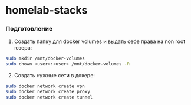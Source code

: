 # homelab-stacks

### Подготовление

1. Создать папку для docker volumes и выдать себе права на non root юзера:

```bash
sudo mkdir /mnt/docker-volumes
sudo chown <user>:<user> /mnt/docker-volumes -R
```

2. Создать нужные сети в докере:

```bash
sudo docker network create vpn
sudo docker network create proxy
sudo docker network create tunnel
```